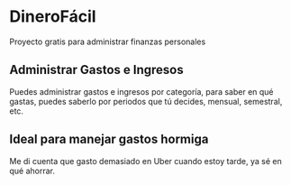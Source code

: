# DineroFácil

Proyecto gratis para administrar finanzas personales

## Administrar Gastos e Ingresos

Puedes administrar gastos e ingresos por categoría, para saber en qué gastas, puedes saberlo por periodos que tú decides, mensual, semestral, etc.

## Ideal para manejar gastos hormiga

Me di cuenta que gasto demasiado en Uber cuando estoy tarde, ya sé en qué ahorrar.
